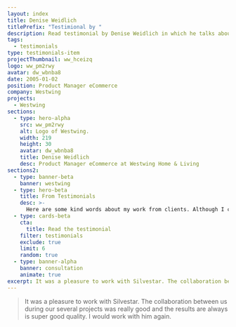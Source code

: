 ```yaml
---
layout: index
title: Denise Weidlich
titlePrefix: "Testimional by "
description: Read testimonial by Denise Weidlich in which he talks about his positive experience in working with Silvestar Bistrović.
tags:
  - testimonials
type: testimonials-item
projectThumbnail: ww_hceizq
logo: ww_pm2rwy
avatar: dw_wbnba8
date: 2005-01-02
position: Product Manager eCommerce
company: Westwing
projects:
  - Westwing
sections:
  - type: hero-alpha
    src: ww_pm2rwy
    alt: Logo of Westwing.
    width: 219
    height: 30
    avatar: dw_wbnba8
    title: Denise Weidlich
    desc: Product Manager eCommerce at Westwing Home & Living
sections2:
  - type: banner-beta
    banner: westwing
  - type: hero-beta
    title: From Testimonials
    desc: >-
      Here are some kind words about my work from clients. Although I collaborated with clients from more than 10 countries, most of them came from **The United States** and **Germany**.
  - type: cards-beta
    cta:
      title: Read the testimonial
    filter: testimonials
    exclude: true
    limit: 6
    random: true
  - type: banner-alpha
    banner: consultation
    animate: true
excerpt: It was a pleasure to work with Silvestar. The collaboration between us during our...
---
```


> It was a pleasure to work with Silvestar. The collaboration between us during our several projects was really good and the results are always is super good quality. I would work with him again.
